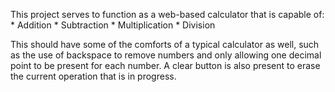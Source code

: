 This project serves to function as a web-based calculator that is capable of:
    * Addition
    * Subtraction
    * Multiplication
    * Division

This should have some of the comforts of a typical calculator as well, such as the use of backspace to remove numbers and only allowing one decimal point to be present for each number. A clear button is also present to erase the current operation that is in progress.
